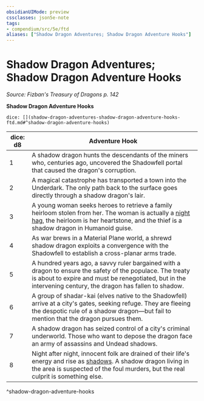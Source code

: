 ```yaml
---
obsidianUIMode: preview
cssclasses: json5e-note
tags:
- compendium/src/5e/ftd
aliases: ["Shadow Dragon Adventures; Shadow Dragon Adventure Hooks"]
---
```

# Shadow Dragon Adventures; Shadow Dragon Adventure Hooks
*Source: Fizban's Treasury of Dragons p. 142* 

**Shadow Dragon Adventure Hooks**

`dice: [](shadow-dragon-adventures-shadow-dragon-adventure-hooks-ftd.md#^shadow-dragon-adventure-hooks)`

| dice: d8 | Adventure Hook |
|----------|----------------|
| 1 | A shadow dragon hunts the descendants of the miners who, centuries ago, uncovered the Shadowfell portal that caused the dragon's corruption. |
| 2 | A magical catastrophe has transported a town into the Underdark. The only path back to the surface goes directly through a shadow dragon's lair. |
| 3 | A young woman seeks heroes to retrieve a family heirloom stolen from her. The woman is actually a [night hag](/2-Mechanics/CLI/bestiary/fiend/night-hag.md), the heirloom is her heartstone, and the thief is a shadow dragon in Humanoid guise. |
| 4 | As war brews in a Material Plane world, a shrewd shadow dragon exploits a convergence with the Shadowfell to establish a cross-planar arms trade. |
| 5 | A hundred years ago, a savvy ruler bargained with a dragon to ensure the safety of the populace. The treaty is about to expire and must be renegotiated, but in the intervening century, the dragon has fallen to shadow. |
| 6 | A group of shadar-kai (elves native to the Shadowfell) arrive at a city's gates, seeking refuge. They are fleeing the despotic rule of a shadow dragon—but fail to mention that the dragon pursues them. |
| 7 | A shadow dragon has seized control of a city's criminal underworld. Those who want to depose the dragon face an army of assassins and Undead shadows. |
| 8 | Night after night, innocent folk are drained of their life's energy and rise as [shadows](/2-Mechanics/CLI/bestiary/undead/shadow.md). A shadow dragon living in the area is suspected of the foul murders, but the real culprit is something else. |
^shadow-dragon-adventure-hooks